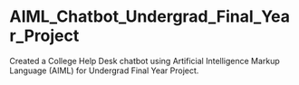# AIML_Chatbot_Undergrad_Final_Year_Project

Created a College Help Desk chatbot using Artificial Intelligence Markup Language (AIML) for Undergrad Final Year Project.
